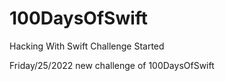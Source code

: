# 100DaysOfSwift
Hacking With Swift Challenge Started

Friday/25/2022 new challenge of 100DaysOfSwift
